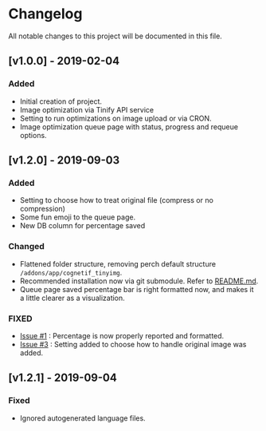 # Changelog
All notable changes to this project will be documented in this file.

## [v1.0.0] - 2019-02-04
### Added
- Initial creation of project.
- Image optimization via Tinify API service
- Setting to run optimizations on image upload or via CRON.
- Image optimization queue page with status, progress and requeue options.

## [v1.2.0] - 2019-09-03
### Added
- Setting to choose how to treat original file (compress or no compression)
- Some fun emoji to the queue page.
- New DB column for percentage saved


### Changed
- Flattened folder structure, removing perch default structure `/addons/app/cognetif_tinyimg`.
- Recommended installation now via git submodule. Refer to [README.md](README.md).
- Queue page saved percentage bar is right formatted now, and makes it a little clearer as a visualization.

### FIXED
- [Issue #1](https://github.com/cognetif/tinyimg/issues/1) : Percentage is now properly reported and formatted.
- [Issue #3](https://github.com/cognetif/tinyimg/issues/3) : Setting added to choose how to handle original image was added. 


## [v1.2.1] - 2019-09-04


### Fixed
- Ignored autogenerated language files.
